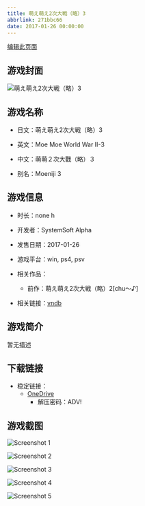 ```yaml
---
title: 萌え萌え2次大戦（略）3
abbrlink: 271bbc66
date: 2017-01-26 00:00:00
---
```

[编辑此页面](https://github.com/ACG-3/ADV3-source/blob/main/source/_posts/games/%E8%90%8C%E3%81%88%E8%90%8C%E3%81%882%E6%AC%A1%E5%A4%A7%E6%88%A6%EF%BC%88%E7%95%A5%EF%BC%893.md)

## 游戏封面

![萌え萌え2次大戦（略）3](https://pan.timero.xyz/d/onedrive/img_lib_001/%E8%90%8C%E3%81%88%E8%90%8C%E3%81%882%E6%AC%A1%E5%A4%A7%E6%88%A6%EF%BC%88%E7%95%A5%EF%BC%893_cover.avif)


## 游戏名称

- 日文：萌え萌え2次大戦（略）3
- 英文：Moe Moe World War II-3
- 中文：萌萌２次大戰（略）３

- 别名：Moeniji 3


## 游戏信息

- 时长：none h
- 开发者：SystemSoft Alpha
- 发售日期：2017-01-26
- 游戏平台：win, ps4, psv
- 相关作品：
   - 前作：萌え萌え2次大戦（略）2[chu～♪]

- 相关链接：[vndb](https://vndb.org/v23492)


## 游戏简介

暂无描述


## 下载链接

- 稳定链接：
    - [OneDrive](https://pan.timero.xyz/onedrive/adv_lib_001/%E8%90%8C%E3%81%88%E8%90%8C%E3%81%882%E6%AC%A1%E5%A4%A7%E6%88%A6%EF%BC%88%E7%95%A5%EF%BC%893)
        - 解压密码：ADV!



## 游戏截图


![Screenshot 1](https://pan.timero.xyz/d/onedrive/img_lib_001/%E8%90%8C%E3%81%88%E8%90%8C%E3%81%882%E6%AC%A1%E5%A4%A7%E6%88%A6%EF%BC%88%E7%95%A5%EF%BC%893_Screenshot_1.avif)

![Screenshot 2](https://pan.timero.xyz/d/onedrive/img_lib_001/%E8%90%8C%E3%81%88%E8%90%8C%E3%81%882%E6%AC%A1%E5%A4%A7%E6%88%A6%EF%BC%88%E7%95%A5%EF%BC%893_Screenshot_2.avif)

![Screenshot 3](https://pan.timero.xyz/d/onedrive/img_lib_001/%E8%90%8C%E3%81%88%E8%90%8C%E3%81%882%E6%AC%A1%E5%A4%A7%E6%88%A6%EF%BC%88%E7%95%A5%EF%BC%893_Screenshot_3.avif)

![Screenshot 4](https://pan.timero.xyz/d/onedrive/img_lib_001/%E8%90%8C%E3%81%88%E8%90%8C%E3%81%882%E6%AC%A1%E5%A4%A7%E6%88%A6%EF%BC%88%E7%95%A5%EF%BC%893_Screenshot_4.avif)

![Screenshot 5](https://pan.timero.xyz/d/onedrive/img_lib_001/%E8%90%8C%E3%81%88%E8%90%8C%E3%81%882%E6%AC%A1%E5%A4%A7%E6%88%A6%EF%BC%88%E7%95%A5%EF%BC%893_Screenshot_5.avif)

